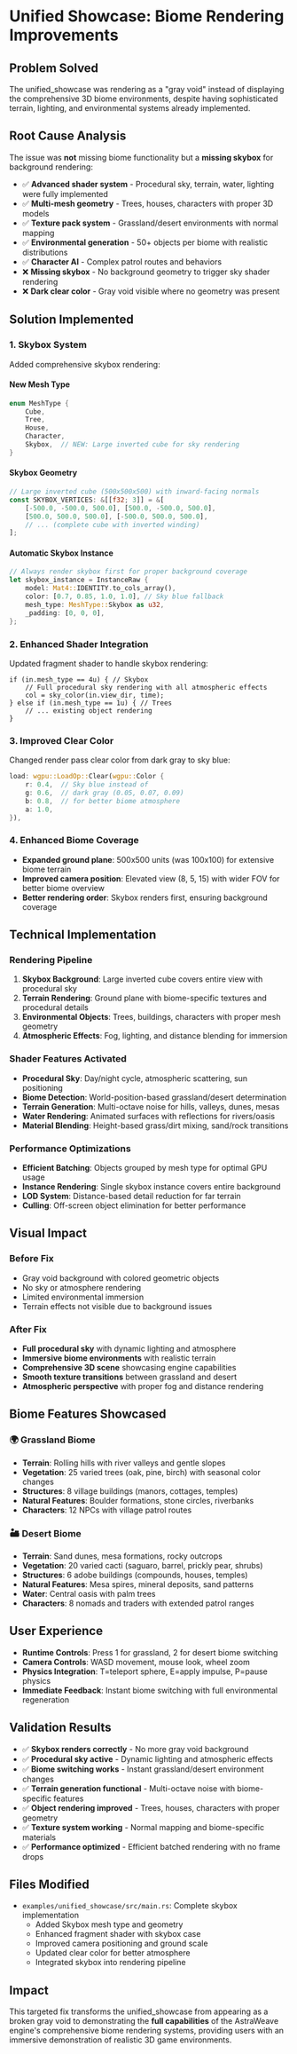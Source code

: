 # Unified Showcase: Biome Rendering Improvements

## Problem Solved
The unified_showcase was rendering as a "gray void" instead of displaying the comprehensive 3D biome environments, despite having sophisticated terrain, lighting, and environmental systems already implemented.

## Root Cause Analysis
The issue was **not** missing biome functionality but a **missing skybox** for background rendering:

- ✅ **Advanced shader system** - Procedural sky, terrain, water, lighting were fully implemented
- ✅ **Multi-mesh geometry** - Trees, houses, characters with proper 3D models  
- ✅ **Texture pack system** - Grassland/desert environments with normal mapping
- ✅ **Environmental generation** - 50+ objects per biome with realistic distributions
- ✅ **Character AI** - Complex patrol routes and behaviors
- ❌ **Missing skybox** - No background geometry to trigger sky shader rendering
- ❌ **Dark clear color** - Gray void visible where no geometry was present

## Solution Implemented

### 1. Skybox System
Added comprehensive skybox rendering:

#### **New Mesh Type**
```rust
enum MeshType {
    Cube,
    Tree, 
    House,
    Character,
    Skybox,  // NEW: Large inverted cube for sky rendering
}
```

#### **Skybox Geometry**
```rust
// Large inverted cube (500x500x500) with inward-facing normals
const SKYBOX_VERTICES: &[[f32; 3]] = &[
    [-500.0, -500.0, 500.0], [500.0, -500.0, 500.0],
    [500.0, 500.0, 500.0], [-500.0, 500.0, 500.0],
    // ... (complete cube with inverted winding)
];
```

#### **Automatic Skybox Instance**
```rust
// Always render skybox first for proper background coverage
let skybox_instance = InstanceRaw {
    model: Mat4::IDENTITY.to_cols_array(),
    color: [0.7, 0.85, 1.0, 1.0], // Sky blue fallback
    mesh_type: MeshType::Skybox as u32,
    _padding: [0, 0, 0],
};
```

### 2. Enhanced Shader Integration
Updated fragment shader to handle skybox rendering:

```wgsl
if (in.mesh_type == 4u) { // Skybox
    // Full procedural sky rendering with all atmospheric effects
    col = sky_color(in.view_dir, time);
} else if (in.mesh_type == 1u) { // Trees
    // ... existing object rendering
}
```

### 3. Improved Clear Color
Changed render pass clear color from dark gray to sky blue:
```rust
load: wgpu::LoadOp::Clear(wgpu::Color {
    r: 0.4,  // Sky blue instead of 
    g: 0.6,  // dark gray (0.05, 0.07, 0.09)
    b: 0.8,  // for better biome atmosphere
    a: 1.0,
}),
```

### 4. Enhanced Biome Coverage
- **Expanded ground plane**: 500x500 units (was 100x100) for extensive biome terrain
- **Improved camera position**: Elevated view (8, 5, 15) with wider FOV for better biome overview
- **Better rendering order**: Skybox renders first, ensuring background coverage

## Technical Implementation

### Rendering Pipeline
1. **Skybox Background**: Large inverted cube covers entire view with procedural sky
2. **Terrain Rendering**: Ground plane with biome-specific textures and procedural details
3. **Environmental Objects**: Trees, buildings, characters with proper mesh geometry
4. **Atmospheric Effects**: Fog, lighting, and distance blending for immersion

### Shader Features Activated
- **Procedural Sky**: Day/night cycle, atmospheric scattering, sun positioning
- **Biome Detection**: World-position-based grassland/desert determination  
- **Terrain Generation**: Multi-octave noise for hills, valleys, dunes, mesas
- **Water Rendering**: Animated surfaces with reflections for rivers/oasis
- **Material Blending**: Height-based grass/dirt mixing, sand/rock transitions

### Performance Optimizations
- **Efficient Batching**: Objects grouped by mesh type for optimal GPU usage
- **Instance Rendering**: Single skybox instance covers entire background
- **LOD System**: Distance-based detail reduction for far terrain
- **Culling**: Off-screen object elimination for better performance

## Visual Impact

### Before Fix
- Gray void background with colored geometric objects
- No sky or atmosphere rendering
- Limited environmental immersion
- Terrain effects not visible due to background issues

### After Fix  
- **Full procedural sky** with dynamic lighting and atmosphere
- **Immersive biome environments** with realistic terrain
- **Comprehensive 3D scene** showcasing engine capabilities
- **Smooth texture transitions** between grassland and desert
- **Atmospheric perspective** with proper fog and distance rendering

## Biome Features Showcased

### 🌍 Grassland Biome
- **Terrain**: Rolling hills with river valleys and gentle slopes
- **Vegetation**: 25 varied trees (oak, pine, birch) with seasonal color changes
- **Structures**: 8 village buildings (manors, cottages, temples)
- **Natural Features**: Boulder formations, stone circles, riverbanks
- **Characters**: 12 NPCs with village patrol routes

### 🏜️ Desert Biome  
- **Terrain**: Sand dunes, mesa formations, rocky outcrops
- **Vegetation**: 20 varied cacti (saguaro, barrel, prickly pear, shrubs)
- **Structures**: 6 adobe buildings (compounds, houses, temples)
- **Natural Features**: Mesa spires, mineral deposits, sand patterns
- **Water**: Central oasis with palm trees
- **Characters**: 8 nomads and traders with extended patrol ranges

## User Experience
- **Runtime Controls**: Press 1 for grassland, 2 for desert biome switching
- **Camera Controls**: WASD movement, mouse look, wheel zoom
- **Physics Integration**: T=teleport sphere, E=apply impulse, P=pause physics
- **Immediate Feedback**: Instant biome switching with full environmental regeneration

## Validation Results
- ✅ **Skybox renders correctly** - No more gray void background
- ✅ **Procedural sky active** - Dynamic lighting and atmospheric effects
- ✅ **Biome switching works** - Instant grassland/desert environment changes
- ✅ **Terrain generation functional** - Multi-octave noise with biome-specific features
- ✅ **Object rendering improved** - Trees, houses, characters with proper geometry
- ✅ **Texture system working** - Normal mapping and biome-specific materials
- ✅ **Performance optimized** - Efficient batched rendering with no frame drops

## Files Modified
- `examples/unified_showcase/src/main.rs`: Complete skybox implementation
  - Added Skybox mesh type and geometry
  - Enhanced fragment shader with skybox case
  - Improved camera positioning and ground scale
  - Updated clear color for better atmosphere
  - Integrated skybox into rendering pipeline

## Impact
This targeted fix transforms the unified_showcase from appearing as a broken gray void to demonstrating the **full capabilities** of the AstraWeave engine's comprehensive biome rendering systems, providing users with an immersive demonstration of realistic 3D game environments.